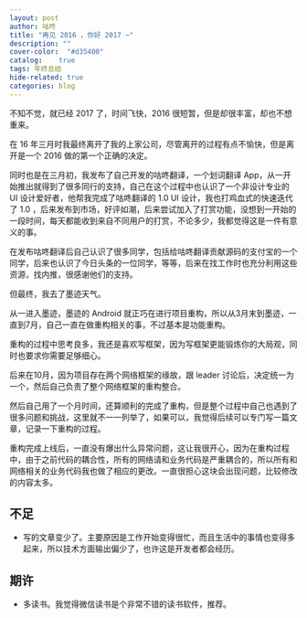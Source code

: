 ```yaml
---
layout: post
author: 咕咚
title: "再见 2016 ，你好 2017 ~"
description: ""
cover-color:  "#d35400"
catalog:    true
tags: 年终总结
hide-related: true
categories: blog 
---
```


不知不觉，就已经 2017 了，时间飞快，2016 很短暂，但是却很丰富，却也不想重来。

在 16 年三月时我最终离开了我的上家公司，尽管离开的过程有点不愉快，但是离开是一个 2016 做的第一个正确的决定。

同时也是在三月初，我发布了自己开发的咕咚翻译，一个划词翻译 App，从一开始推出就得到了很多同行的支持，自己在这个过程中也认识了一个非设计专业的 UI 设计爱好者，他帮我完成了咕咚翻译的 1.0 UI 设计，我也打鸡血式的快速迭代了 1.0 ，后来发布到市场，好评如潮，后来尝试加入了打赏功能，没想到一开始的一段时间，每天都能收到来自不同用户的打赏，不论多少，我都觉得这是一件有意义的事。

在发布咕咚翻译后自己认识了很多同学，包括给咕咚翻译贡献源码的支付宝的一个同学，后来也认识了今日头条的一位同学，等等，后来在找工作时也充分利用这些资源，找内推，很感谢他们的支持。

但最终，我去了墨迹天气。

从一进入墨迹，墨迹的 Android 就正巧在进行项目重构，所以从3月末到墨迹，一直到7月，自己一直在做重构相关的事，不过基本是功能重构。

重构的过程中思考良多，我还是喜欢写框架，因为写框架更能锻炼你的大局观，同时也要求你需要足够细心。

后来在10月，因为项目存在两个网络框架的缘故，跟 leader 讨论后，决定统一为一个，然后自己负责了整个网络框架的重构整合。

然后自己用了一个月时间，还算顺利的完成了重构，但是整个过程中自己也遇到了很多问题和挑战，这里就不一一列举了，如果可以，我觉得后续可以专门写一篇文章，记录一下重构的过程。

重构完成上线后，一直没有爆出什么异常问题，这让我很开心，因为在重构过程中，由于之前代码的耦合性，所有的网络请和业务代码是严重耦合的，所以所有和网络相关的业务代码我也做了相应的更改。一直很担心这块会出现问题，比较修改的内容太多。


## 不足

* 写的文章变少了。主要原因是工作开始变得很忙，而且生活中的事情也变得多起来，所以技术方面输出偏少了，也许这是开发者都会经历。

## 期许

* 多读书。我觉得微信读书是个非常不错的读书软件，推荐。






